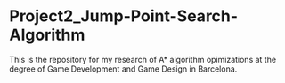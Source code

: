 # Project2_Jump-Point-Search-Algorithm
This is the repository for my research of A* algorithm opimizations at the degree of Game Development and Game Design in Barcelona.
